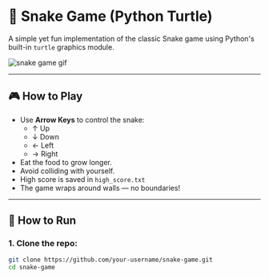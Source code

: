 # 🐍 Snake Game (Python Turtle)

A simple yet fun implementation of the classic Snake game using Python's built-in `turtle` graphics module.

![snake game gif](https://media.giphy.com/media/v1.Y2lkPTc5MGI3NjExdWJiaDY3M3J3bGdxeTZvMmh6bzZycTh0anFjbmE0MmIzdTVnYzZ0dCZlcD12MV9naWZzX3NlYXJjaCZjdD1n/BHNfhgU63qrks/giphy.gif)

---

## 🎮 How to Play
- Use **Arrow Keys** to control the snake:
  - ↑ Up
  - ↓ Down
  - ← Left
  - → Right
- Eat the food to grow longer.
- Avoid colliding with yourself.
- High score is saved in `high_score.txt`
- The game wraps around walls — no boundaries!

---

## 🚀 How to Run

### 1. Clone the repo:
```bash
git clone https://github.com/your-username/snake-game.git
cd snake-game
